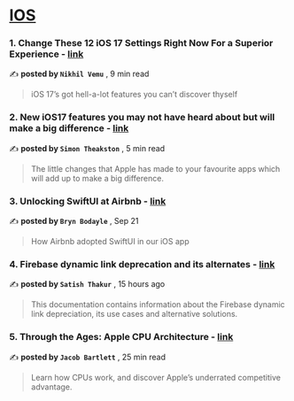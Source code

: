 
<h1><a href=https://medium.com/tag/ios/recommended target="_blank" rel="noopener noreferrer">IOS</a></h1>
<h3>1. Change These 12 iOS 17 Settings Right Now For a Superior Experience - <a href=https://medium.com/macoclock/change-these-12-ios-17-settings-right-now-for-a-superior-experience-8f43e28a10ab?source=tag_recommended_feed---------0-84----------ios----------d9fde82d_d887_4de8_8756_3fe599a93a19------- target="_blank" rel="noopener noreferrer">link</a></h3>

✍️ **posted by `Nikhil Vemu`** <date> , 9 min read</date>

<blockquote>iOS 17’s got hell-a-lot features you can’t discover thyself</blockquote>

<h3>2. New iOS17 features you may not have heard about but will make a big difference - <a href=https://medium.com/macoclock/new-ios17-features-you-may-not-have-heard-about-but-will-make-a-big-difference-da890c899a9d?source=tag_recommended_feed---------1-107----------ios----------d9fde82d_d887_4de8_8756_3fe599a93a19------- target="_blank" rel="noopener noreferrer">link</a></h3>

✍️ **posted by `Simon Theakston`** <date> , 5 min read</date>

<blockquote>The little changes that Apple has made to your favourite apps which will add up to make a big difference.</blockquote>

<h3>3. Unlocking SwiftUI at Airbnb - <a href=https://medium.com/airbnb-engineering/unlocking-swiftui-at-airbnb-ea58f50cde49?source=tag_recommended_feed---------2-85----------ios----------d9fde82d_d887_4de8_8756_3fe599a93a19------- target="_blank" rel="noopener noreferrer">link</a></h3>

✍️ **posted by `Bryn Bodayle`** <date> , Sep 21</date>

<blockquote>How Airbnb adopted SwiftUI in our iOS app</blockquote>

<h3>4. Firebase dynamic link deprecation and its alternates - <a href=https://medium.com/@satish24sp/firebase-dynamic-link-deprecation-and-its-alternates-81d72e33734?source=tag_recommended_feed---------3-84----------ios----------d9fde82d_d887_4de8_8756_3fe599a93a19------- target="_blank" rel="noopener noreferrer">link</a></h3>

✍️ **posted by `Satish Thakur`** <date> , 15 hours ago</date>

<blockquote>This documentation contains information about the Firebase dynamic link depreciation, its use cases and alternative solutions.</blockquote>

<h3>5. Through the Ages: Apple CPU Architecture - <a href=https://medium.com/macoclock/through-the-ages-apple-cpu-architecture-92b33abedea7?source=tag_recommended_feed---------4-107----------ios----------d9fde82d_d887_4de8_8756_3fe599a93a19------- target="_blank" rel="noopener noreferrer">link</a></h3>

✍️ **posted by `Jacob Bartlett`** <date> , 25 min read</date>

<blockquote>Learn how CPUs work, and discover Apple’s underrated competitive advantage.</blockquote>

